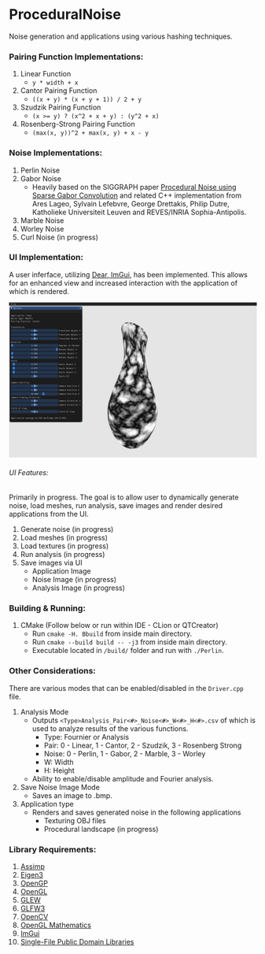 # ProceduralNoise

Noise generation and applications using various hashing techniques.

### Pairing Function Implementations:

  1. Linear Function 
      - `y * width + x`
  2. Cantor Pairing Function
      - `((x + y) * (x + y + 1)) / 2 + y`
  3. Szudzik Pairing Function 
      - `(x >= y) ? (x^2 + x + y) : (y^2 + x)`
  4. Rosenberg-Strong Pairing Function 
      - `(max(x, y))^2 + max(x, y) + x - y`

### Noise Implementations:

  1. Perlin Noise
  2. Gabor Noise
      - Heavily based on the SIGGRAPH paper [Procedural Noise using Sparse Gabor Convolution](http://graphics.cs.kuleuven.be/publications/LLDD09PNSGC/) and related C++ implementation from Ares Lageo, Sylvain Lefebvre, George Drettakis, Philip Dutre, Katholieke Universiteit Leuven and REVES/INRIA Sophia-Antipolis. 
  3. Marble Noise
  4. Worley Noise
  5. Curl Noise (in progress)

### UI Implementation:
A user inferface, utilizing [Dear, ImGui](https://github.com/ocornut/imgui), has been implemented. This allows for an enhanced view and increased interaction with the application of which is rendered. 

![UI Image](res/readme/UI.png)

###### UI Features:
Primarily in progress. The goal is to allow user to dynamically generate noise, load meshes, run analysis, save images and render desired applications from the UI.

  1. Generate noise (in progress)
  2. Load meshes (in progress)
  3. Load textures (in progress)
  4. Run analysis (in progress)
  5. Save images via UI 
      - Application Image
      - Noise Image (in progress)
      - Analysis Image (in progress)

### Building & Running:

  1. CMake (Follow below or run within IDE - CLion or QTCreator)
      - Run  `cmake -H. Bbuild` from inside main directory.
      - Run  `cmake --build build -- -j3` from inside main directory.
      - Executable located in `/build/` folder and run with `./Perlin`.

### Other Considerations:

There are various modes that can be enabled/disabled in the `Driver.cpp` file. 

  1. Analysis Mode 
      - Outputs `<Type>Analysis_Pair<#>_Noise<#>_W<#>_H<#>.csv` of which is used to analyze results of the various functions.
        - Type: Fournier or Analysis
        - Pair: 0 - Linear, 1 - Cantor, 2 - Szudzik, 3 - Rosenberg Strong
        - Noise: 0 - Perlin, 1 - Gabor, 2 - Marble, 3 - Worley
        - W: Width 
        - H: Height
      - Ability to enable/disable amplitude and Fourier analysis.
  2. Save Noise Image Mode
      - Saves an image to .bmp.
  3. Application type
      - Renders and saves generated noise in the following applications
          - Texturing OBJ files
          - Procedural landscape (in progress)
          
### Library Requirements:
  1. [Assimp](https://www.assimp.org/)
  2. [Eigen3](https://eigen.tuxfamily.org/dox/)
  3. [OpenGP](https://github.com/OpenGP/OpenGP)
  4. [OpenGL](https://www.opengl.org/)
  5. [GLEW](http://glew.sourceforge.net/)
  6. [GLFW3](https://www.glfw.org/)
  7. [OpenCV](https://opencv.org/)
  8. [OpenGL Mathematics](https://glm.g-truc.net/0.9.9/index.html)
  9. [ImGui](https://github.com/ocornut/imgui)
  10. [Single-File Public Domain Libraries](https://github.com/nothings/stb)
